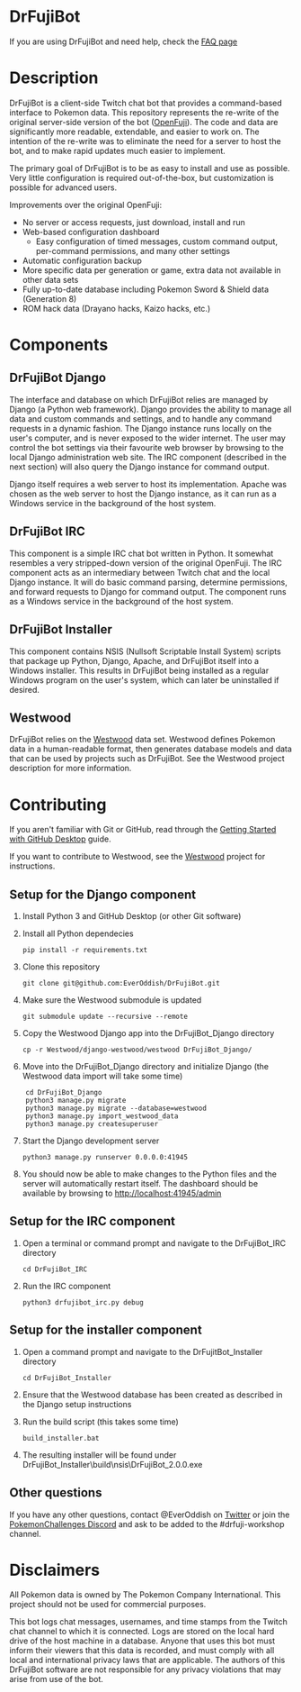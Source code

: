 # DrFujiBot

If you are using DrFujiBot and need help, check the [FAQ page](https://github.com/EverOddish/DrFujiBot/wiki/Frequently-Asked-Questions)

# Description

DrFujiBot is a client-side Twitch chat bot that provides a command-based interface to Pokemon data. This repository represents the re-write of the original server-side version of the bot ([OpenFuji](https://github.com/EverOddish/OpenFuji)). The code and data are significantly more readable, extendable, and easier to work on. The intention of the re-write was to eliminate the need for a server to host the bot, and to make rapid updates much easier to implement.

The primary goal of DrFujiBot is to be as easy to install and use as possible. Very little configuration is required out-of-the-box, but customization is possible for advanced users.

Improvements over the original OpenFuji:

 * No server or access requests, just download, install and run
 * Web-based configuration dashboard
   * Easy configuration of timed messages, custom command output, per-command permissions, and many other settings
 * Automatic configuration backup
 * More specific data per generation or game, extra data not available in other data sets
 * Fully up-to-date database including Pokemon Sword & Shield data (Generation 8)
 * ROM hack data (Drayano hacks, Kaizo hacks, etc.)

# Components

## DrFujiBot Django

The interface and database on which DrFujiBot relies are managed by Django (a Python web framework). Django provides the ability to manage all data and custom commands and settings, and to handle any command requests in a dynamic fashion. The Django instance runs locally on the user's computer, and is never exposed to the wider internet. The user may control the bot settings via their favourite web browser by browsing to the local Django administration web site. The IRC component (described in the next section) will also query the Django instance for command output.

Django itself requires a web server to host its implementation. Apache was chosen as the web server to host the Django instance, as it can run as a Windows service in the background of the host system.

## DrFujiBot IRC

This component is a simple IRC chat bot written in Python. It somewhat resembles a very stripped-down version of the original OpenFuji. The IRC component acts as an intermediary between Twitch chat and the local Django instance. It will do basic command parsing, determine permissions, and forward requests to Django for command output. The component runs as a Windows service in the background of the host system.

## DrFujiBot Installer

This component contains NSIS (Nullsoft Scriptable Install System) scripts that package up Python, Django, Apache, and DrFujiBot itself into a Windows installer. This results in DrFujiBot being installed as a regular Windows program on the user's system, which can later be uninstalled if desired.

## Westwood

DrFujiBot relies on the [Westwood](https://github.com/EverOddish/Westwood) data set. Westwood defines Pokemon data in a human-readable format, then generates database models and data that can be used by projects such as DrFujiBot. See the Westwood project description for more information.

# Contributing

If you aren't familiar with Git or GitHub, read through the [Getting Started with GitHub Desktop](https://help.github.com/en/desktop/getting-started-with-github-desktop) guide.

If you want to contribute to Westwood, see the [Westwood](https://github.com/EverOddish/Westwood) project for instructions.

## Setup for the Django component

1. Install Python 3 and GitHub Desktop (or other Git software)

2. Install all Python dependecies

    `pip install -r requirements.txt`

3. Clone this repository

    `git clone git@github.com:EverOddish/DrFujiBot.git`

4. Make sure the Westwood submodule is updated

    `git submodule update --recursive --remote`

5. Copy the Westwood Django app into the DrFujiBot_Django directory

    `cp -r Westwood/django-westwood/westwood DrFujiBot_Django/`

6. Move into the DrFujiBot_Django directory and initialize Django (the Westwood data import will take some time)

~~~~
    cd DrFujiBot_Django
    python3 manage.py migrate
    python3 manage.py migrate --database=westwood
    python3 manage.py import_westwood_data
    python3 manage.py createsuperuser
~~~~

7. Start the Django development server

    `python3 manage.py runserver 0.0.0.0:41945`

8. You should now be able to make changes to the Python files and the server will automatically restart itself. The dashboard should be available by browsing to [http://localhost:41945/admin](http://localhost:41945/admin)

## Setup for the IRC component

1. Open a terminal or command prompt and navigate to the DrFujiBot_IRC directory

    `cd DrFujiBot_IRC`

2. Run the IRC component

    `python3 drfujibot_irc.py debug`

## Setup for the installer component

1. Open a command prompt and navigate to the DrFujitBot_Installer directory

    `cd DrFujiBot_Installer`

2. Ensure that the Westwood database has been created as described in the Django setup instructions

3. Run the build script (this takes some time)

    `build_installer.bat`

4. The resulting installer will be found under DrFujiBot_Installer\build\nsis\DrFujiBot_2.0.0.exe

## Other questions

If you have any other questions, contact @EverOddish on [Twitter](https://twitter.com/EverOddish) or join the [PokemonChallenges Discord](http://discord.gg/pchal) and ask to be added to the #drfuji-workshop channel.

# Disclaimers

All Pokemon data is owned by The Pokemon Company International. This project should not be used for commercial purposes.

This bot logs chat messages, usernames, and time stamps from the Twitch chat channel to which it is connected. Logs are stored on the local hard drive of the host machine in a database. Anyone that uses this bot must inform their viewers that this data is recorded, and must comply with all local and international privacy laws that are applicable. The authors of this DrFujiBot software are not responsible for any privacy violations that may arise from use of the bot.
